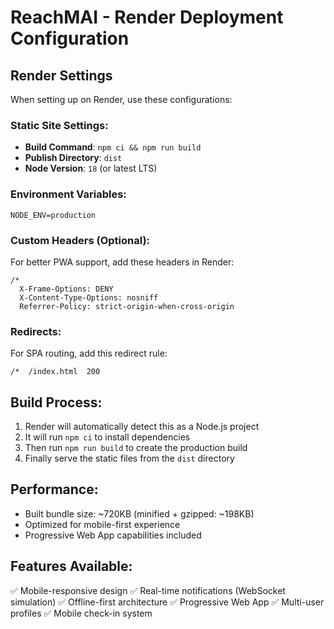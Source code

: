 # ReachMAI - Render Deployment Configuration

## Render Settings

When setting up on Render, use these configurations:

### Static Site Settings:
- **Build Command**: `npm ci && npm run build`
- **Publish Directory**: `dist`
- **Node Version**: `18` (or latest LTS)

### Environment Variables:
```
NODE_ENV=production
```

### Custom Headers (Optional):
For better PWA support, add these headers in Render:
```
/*
  X-Frame-Options: DENY
  X-Content-Type-Options: nosniff
  Referrer-Policy: strict-origin-when-cross-origin
```

### Redirects:
For SPA routing, add this redirect rule:
```
/*  /index.html  200
```

## Build Process:
1. Render will automatically detect this as a Node.js project
2. It will run `npm ci` to install dependencies
3. Then run `npm run build` to create the production build
4. Finally serve the static files from the `dist` directory

## Performance:
- Built bundle size: ~720KB (minified + gzipped: ~198KB)
- Optimized for mobile-first experience
- Progressive Web App capabilities included

## Features Available:
✅ Mobile-responsive design
✅ Real-time notifications (WebSocket simulation)
✅ Offline-first architecture
✅ Progressive Web App
✅ Multi-user profiles
✅ Mobile check-in system